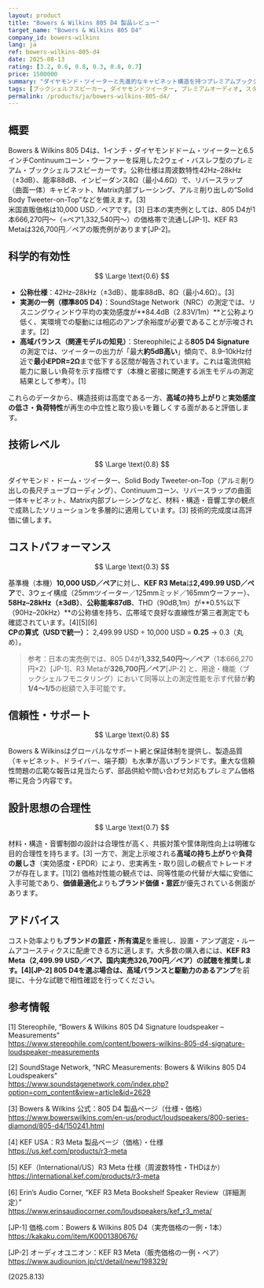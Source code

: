 ```yaml
---
layout: product
title: "Bowers & Wilkins 805 D4 製品レビュー"
target_name: "Bowers & Wilkins 805 D4"
company_id: bowers-wilkins
lang: ja
ref: bowers-wilkins-805-d4
date: 2025-08-13
rating: [3.2, 0.6, 0.8, 0.3, 0.8, 0.7]
price: 1500000
summary: "ダイヤモンド・ツイーターと先進的なキャビネット構造を持つプレミアムブックシェルフスピーカーですが、高域の持ち上がりとコストパフォーマンスの低さが魅力を制限しています"
tags: [ブックシェルフスピーカー, ダイヤモンドツイーター, プレミアムオーディオ, スタジオリファレンス]
permalink: /products/ja/bowers-wilkins-805-d4/
---
```


## 概要

Bowers & Wilkins 805 D4は、1インチ・ダイヤモンドドーム・ツイーターと6.5インチContinuumコーン・ウーファーを採用した2ウェイ・バスレフ型のプレミアム・ブックシェルフスピーカーです。公称仕様は周波数特性42Hz–28kHz（±3dB）、能率88dB、インピーダンス8Ω（最小4.6Ω）で、リバースラップ（曲面一体）キャビネット、Matrix内部ブレーシング、アルミ削り出しの“Solid Body Tweeter-on-Top”などを備えます。[3]  
米国直販価格は10,000 USD／ペアです。[3] 日本の実売例としては、805 D4が1本666,270円～（=ペア1,332,540円～）の価格帯で流通し[JP-1]、KEF R3 Metaは326,700円／ペアの販売例があります[JP-2]。

## 科学的有効性

$$ \Large \text{0.6} $$

- **公称仕様**：42Hz–28kHz（±3dB）、能率88dB、8Ω（最小4.6Ω）。[3]  
- **実測の一例（標準805 D4）**：SoundStage Network（NRC）の測定では、リスニングウィンドウ平均の実効感度が**84.4dB（2.83V/1m）**と公称より低く、実環境での駆動には相応のアンプ余裕度が必要であることが示唆されます。[2]  
- **高域バランス（関連モデルの知見）**：Stereophileによる**805 D4 Signature**の測定では、ツイーターの出力が「最大**約5dB高い**」傾向で、8.9–10kHz付近で**最小EPDR=2Ω**まで低下する区間が報告されています。これは電流供給能力に厳しい負荷を示す指標です（本機と密接に関連する派生モデルの測定結果として参考）。[1]

これらのデータから、構造技術は高度である一方、**高域の持ち上がり**と**実効感度の低さ・負荷特性**が再生の中立性と取り扱いを難しくする面があると評価します。

## 技術レベル

$$ \Large \text{0.8} $$

ダイヤモンド・ドーム・ツイーター、Solid Body Tweeter-on-Top（アルミ削り出しの長尺チューブローディング）、Continuumコーン、リバースラップの曲面一体キャビネット、Matrix内部ブレーシングなど、材料・構造・音響工学の観点で成熟したソリューションを多層的に適用しています。[3] 技術的完成度は高評価に値します。

## コストパフォーマンス

$$ \Large \text{0.3} $$

基準機（本機）**10,000 USD／ペア**に対し、**KEF R3 Meta**は**2,499.99 USD／ペア**で、3ウェイ構成（25mmツイーター／125mmミッド／165mmウーファー）、**58Hz–28kHz（±3dB）**、**公称能率87dB**、THD（90dB,1m）が**0.5%以下（90Hz–20kHz）**の公称値を持ち、広帯域で良好な直線性が第三者測定でも確認されています。[4][5][6]  
**CPの算式（USDで統一）：** 2,499.99 USD ÷ 10,000 USD = **0.25** → 0.3（丸め）。  

> 参考：日本の実売例では、805 D4が**1,332,540円～／ペア**（1本666,270円×2）[JP-1]、R3 Metaが**326,700円／ペア**[JP-2] と、用途・機能（ブックシェルフモニタリング）において同等以上の測定性能を示す代替が**約1/4～1/5**の総額で入手可能です。

## 信頼性・サポート

$$ \Large \text{0.8} $$

Bowers & Wilkinsはグローバルなサポート網と保証体制を提供し、製造品質（キャビネット、ドライバー、端子類）も水準が高いブランドです。重大な信頼性問題の広範な報告は見当たらず、部品供給や問い合わせ対応もプレミアム価格帯に見合う内容です。

## 設計思想の合理性

$$ \Large \text{0.7} $$

材料・構造・音響制御の設計は合理性が高く、共振対策や筐体剛性向上は明確な目的合理性を持ちます。[3] 一方で、測定上示唆される**高域の持ち上がり**や**負荷の厳しさ**（実効感度・EPDR）により、忠実再生・取り回しの観点でトレードオフが存在します。[1][2] 価格対性能の観点では、同等性能の代替が大幅に安価に入手可能であり、**価値最適化**よりも**ブランド価値・意匠**が優先されている側面があります。

## アドバイス

コスト効率よりも**ブランドの意匠・所有満足**を重視し、設置・アンプ選定・ルームアコースティクスに配慮できる方に適します。大多数の購入者には、**KEF R3 Meta（2,499.99 USD／ペア、国内実売326,700円／ペア）**の試聴を推奨します。[4][JP-2] 805 D4を選ぶ場合は、**高域バランス**と**駆動力のあるアンプ**を前提に、十分な試聴で相性確認を行ってください。

## 参考情報

[1] Stereophile, “Bowers & Wilkins 805 D4 Signature loudspeaker – Measurements”  
https://www.stereophile.com/content/bowers-wilkins-805-d4-signature-loudspeaker-measurements

[2] SoundStage Network, “NRC Measurements: Bowers & Wilkins 805 D4 Loudspeakers”  
https://www.soundstagenetwork.com/index.php?option=com_content&view=article&id=2629

[3] Bowers & Wilkins 公式：805 D4 製品ページ（仕様・価格）  
https://www.bowerswilkins.com/en-us/product/loudspeakers/800-series-diamond/805-d4/150241.html

[4] KEF USA：R3 Meta 製品ページ（価格）・仕様  
https://us.kef.com/products/r3-meta

[5] KEF（International/US）R3 Meta 仕様（周波数特性・THDほか）  
https://international.kef.com/products/r3-meta

[6] Erin’s Audio Corner, “KEF R3 Meta Bookshelf Speaker Review（詳細測定）”  
https://www.erinsaudiocorner.com/loudspeakers/kef_r3_meta/

[JP-1] 価格.com：Bowers & Wilkins 805 D4（実売価格の一例・1本）  
https://kakaku.com/item/K0001380676/

[JP-2] オーディオユニオン：KEF R3 Meta（販売価格の一例・ペア）  
https://www.audiounion.jp/ct/detail/new/198329/

(2025.8.13)


